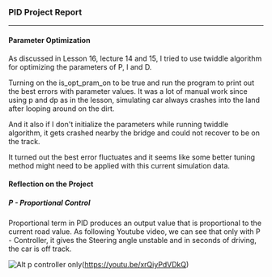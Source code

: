 ### PID Project Report

---

#### Parameter Optimization
As discussed in Lesson 16, lecture 14 and 15, I tried to use twiddle algorithm for optimizing the parameters of P, I and D. 

Turning on the is_opt_pram_on to be true and run the program to print out the best errors with parameter values. It was a lot of manual work since using p and dp as in the lesson, simulating car always crashes into the land after looping around on the dirt.

And it also if I don't initialize the parameters while running twiddle algorithm, it gets crashed nearby the bridge and could not recover to be on the track.

It turned out the best error fluctuates and it seems like some better tuning method might need to be applied with this current simulation data.

#### Reflection on the Project
##### P - Proportional Control
Proportional term in PID produces an output value that is proportional to the current road value. 
As following Youtube video, we can see that only with P - Controller, it gives the Steering angle unstable and in seconds of driving, the car is off track.

![Alt p controller only](https://www.youtube.com/upload_thumbnail?v=xrQiyPdVDkQ&t=1&ts=1493663745846)(https://youtu.be/xrQiyPdVDkQ)
